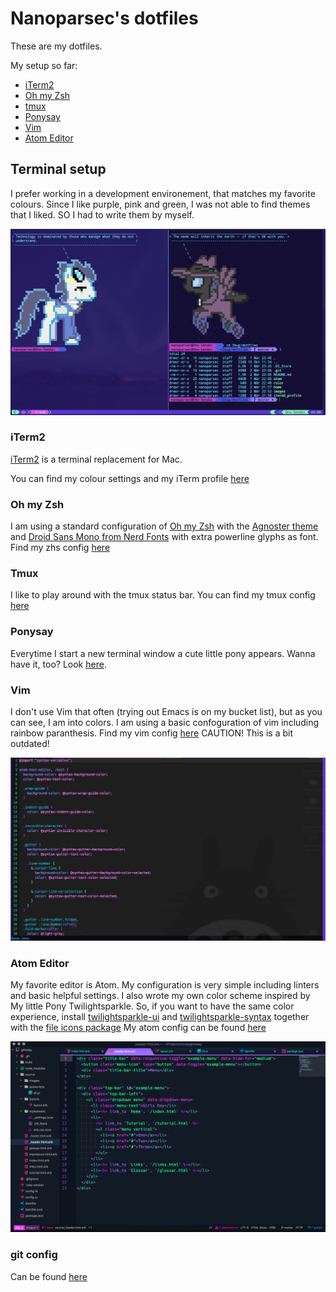 # Nanoparsec's dotfiles

These are my dotfiles.

My setup so far: 
- [iTerm2](#iterm2)
- [Oh my Zsh](#oh-my-zsh)
- [tmux](#tmux)
- [Ponysay](#ponysay)
- [Vim](#vim)
- [Atom Editor](#atom-editor)

## Terminal setup

I prefer working in a development environement, that matches my favorite colours. Since I like purple, pink and green, I was not able to find themes that I liked. SO I had to write them by myself.

![terminal.png](images/terminal.png)

### iTerm2
[iTerm2](https://www.iterm2.com/) is a terminal replacement for Mac.

You can find my colour settings and my iTerm profile [here](https://github.com/nanoparsec/dotfiles/blob/master/iterm2_profile/)

### Oh my Zsh
I am using a standard configuration of [Oh my Zsh](http://ohmyz.sh/) with the [Agnoster theme](https://github.com/agnoster/agnoster-zsh-theme) and [Droid Sans Mono from Nerd Fonts](https://nerdfonts.com/) with extra powerline glyphs as font.
Find my zhs config [here](
https://github.com/nanoparsec/dotfiles/blob/master/home/zshrc)

### Tmux
I like to play around with the tmux status bar. You can find my tmux config [here](https://github.com/nanoparsec/dotfiles/blob/master/home/tmux.conf)

### Ponysay
Everytime I start a new terminal window a cute little pony appears. Wanna have it, too? Look [here](https://github.com/erkin/ponysay).

### Vim
I don't use Vim that often (trying out Emacs is on my bucket list), but as you can see, I am into colors. I am using a basic confoguration of vim including rainbow paranthesis.
Find my vim config [here](https://github.com/nanoparsec/dotfiles/blob/master/home/vimrc)
CAUTION! This is a bit outdated!

![vim.png](images/vim.png)

### Atom Editor
My favorite editor is Atom. My configuration is very simple including linters and basic helpful settings. I also wrote my own color scheme inspired by My little Pony Twilightsparkle. 
So, if you want to have the same color experience, install [twilightsparkle-ui](https://atom.io/themes/twilightsparkle-ui) and [twilightsparkle-syntax](https://atom.io/themes/twilightsparkle-syntax) together with the [file icons package](https://atom.io/packages/file-icons)
My atom config can be found [here](https://github.com/nanoparsec/dotfiles/tree/master/atom)

![atom.png](images/atom.png)

### git config
Can be found [here](https://github.com/nanoparsec/dotfiles/tree/master/home)
